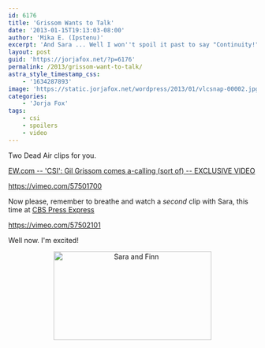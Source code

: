 ```yaml
---
id: 6176
title: 'Grissom Wants to Talk'
date: '2013-01-15T19:13:03-08:00'
author: 'Mika E. (Ipstenu)'
excerpt: 'And Sara ... Well I won''t spoil it past to say "Continuity!" Two CSI clips for you!'
layout: post
guid: 'https://jorjafox.net/?p=6176'
permalink: /2013/grissom-want-to-talk/
astra_style_timestamp_css:
    - '1634287893'
image: 'https://static.jorjafox.net/wordpress/2013/01/vlcsnap-00002.jpg'
categories:
    - 'Jorja Fox'
tags:
    - csi
    - spoilers
    - video
---
```


Two Dead Air clips for you.

<a href="http://insidetv.ew.com/2013/01/15/csi-gil-grissom-comes-a-calling-sort-of-exclusive-video/">EW.com -- 'CSI': Gil Grissom comes a-calling (sort of) -- EXCLUSIVE VIDEO</a>

https://vimeo.com/57501700

Now please, remember to breathe and watch a <em>second</em> clip with Sara, this time at <a href="http://cbspressexpress.com/cbs-entertainment/video?watch=2ydi9mrs7d">CBS Press Express</a>

https://vimeo.com/57502101

Well now. I'm excited!
<p style="text-align: center;"><a href="//static.jorjafox.net/wordpress/2013/01/vlcsnap-00001.jpg"><img class="size-full wp-image-6177 aligncenter" alt="Sara and Finn" src="//static.jorjafox.net/wordpress/2013/01/vlcsnap-00001.jpg" width="320" height="180" /></a></p>